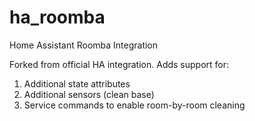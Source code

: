 # ha_roomba
Home Assistant Roomba Integration

Forked from official HA integration.  Adds support for:

1. Additional state attributes
2. Additional sensors (clean base)
3. Service commands to enable room-by-room cleaning

